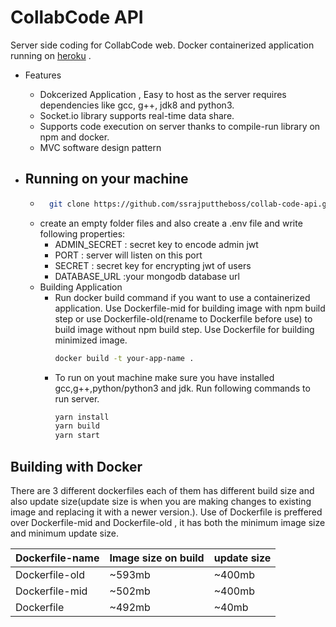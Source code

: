 # CollabCode API #

Server side coding for CollabCode web. Docker containerized application running on [heroku](https://collab-code-api.herokuapp.com/) .

- Features
    - Dokcerized Application , Easy to host as the server requires dependencies like gcc, g++, jdk8 and python3.
    - Socket.io library supports real-time data share.
    - Supports code execution on server thanks to compile-run library on npm and docker. 
    - MVC software design pattern

- ## Running on your machine ##
    - ```bash
        git clone https://github.com/ssrajputtheboss/collab-code-api.git 
        ```
    - create an empty folder files and also create a .env file and write following properties:
        - ADMIN_SECRET : secret key to encode admin jwt
        - PORT : server will listen on this port
        - SECRET : secret key for encrypting jwt of users
        - DATABASE_URL :your mongodb database url
    - Building Application
        - Run docker build command if you want to use a containerized application. Use Dockerfile-mid for building image with npm build step or use Dockerfile-old(rename to Dockerfile before use) to build image without npm build step. Use Dockerfile for building minimized image.
            ```bash
            docker build -t your-app-name .
            ```
        - To run on yout machine make sure you have installed gcc,g++,python/python3 and jdk. Run following commands to run server.
            ```bash
            yarn install
            yarn build
            yarn start 
            ```
            
## Building with Docker ##

There are 3 different dockerfiles each of them has different build size and also update size(update size is when you are making changes to existing image and replacing it with a newer version.). Use of Dockerfile is preffered over Dockerfile-mid and Dockerfile-old , it has both the minimum image size and minimum update size.

| Dockerfile-name | Image size on build | update size |
| --------------- | ------------------- | ----------- |
| Dockerfile-old  | ~593mb              | ~400mb      |
| Dockerfile-mid  | ~502mb              | ~400mb      |
| Dockerfile      | ~492mb              | ~40mb       |
